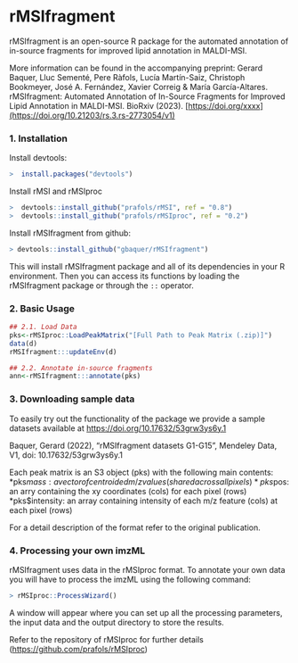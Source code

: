 # rMSIfragment
rMSIfragment is an open-source R package for the automated annotation of in-source fragments for improved lipid annotation in MALDI-MSI.

More information can be found in the accompanying preprint: 
Gerard Baquer, Lluc Sementé, Pere Ràfols, Lucía Martín-Saiz, Christoph Bookmeyer, José A. Fernández,  Xavier Correig & María García-Altares. rMSIfragment: Automated Annotation of In-Source Fragments for Improved Lipid Annotation in MALDI-MSI. BioRxiv (2023). [https://doi.org/xxxx](https://doi.org/10.21203/rs.3.rs-2773054/v1)

### 1. Installation

Install devtools:
```R
>  install.packages("devtools")
```
Install rMSI and rMSIproc
```R
>  devtools::install_github("prafols/rMSI", ref = "0.8")
>  devtools::install_github("prafols/rMSIproc", ref = "0.2")
```
Install rMSIfragment from github:
```R
> devtools::install_github("gbaquer/rMSIfragment")
```
This will install rMSIfragment package and all of its dependencies in your R environment. Then you can access its functions by loading the rMSIfragment package or through the `::` operator.

### 2. Basic Usage
```R
## 2.1. Load Data
pks<-rMSIproc::LoadPeakMatrix("[Full Path to Peak Matrix (.zip)]")
data(d)
rMSIfragment:::updateEnv(d)

## 2.2. Annotate in-source fragments
ann<-rMSIfragment:::annotate(pks)
```
### 3. Downloading sample data
To easily try out the functionality of the package we provide a sample datasets available at https://doi.org/10.17632/53grw3ys6y.1

Baquer, Gerard (2022), “rMSIfragment datasets G1-G15”, Mendeley Data, V1, doi: 10.17632/53grw3ys6y.1

Each peak matrix is an S3 object (pks) with the following main contents:
*pks$mass: a vector of centroided m/z values (shared across all pixels)
*pks$pos: an arry containing the xy coordinates (cols) for each pixel (rows)
*pks$intensity: an array containing intensity of each m/z feature (cols) at each pixel (rows)

For a detail description of the format refer to the original publication.

### 4. Processing your own imzML
rMSIfragment uses data in the rMSIproc format. To annotate your own data you will have to process the imzML using the following command:

```R
> rMSIproc::ProcessWizard()
```
A window will appear where you can set up all the processing parameters, the input data and the output directory to store the results.

Refer to the repository of rMSIproc for further details (https://github.com/prafols/rMSIproc)
